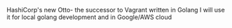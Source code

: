 HashiCorp's new Otto- the successor to Vagrant written in Golang
I will use it for local golang development and in Google/AWS cloud

